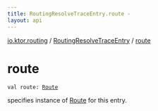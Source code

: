 ```yaml
---
title: RoutingResolveTraceEntry.route - 
layout: api
---
```


<div class='api-docs-breadcrumbs'><a href="../index.html">io.ktor.routing</a> / <a href="index.html">RoutingResolveTraceEntry</a> / <a href="./route.html">route</a></div>

# route

<div class="signature"><code><span class="keyword">val </span><span class="identifier">route</span><span class="symbol">: </span><a href="../-route/index.html"><span class="identifier">Route</span></a></code></div>

specifies instance of <a href="../-route/index.html">Route</a> for this entry.

